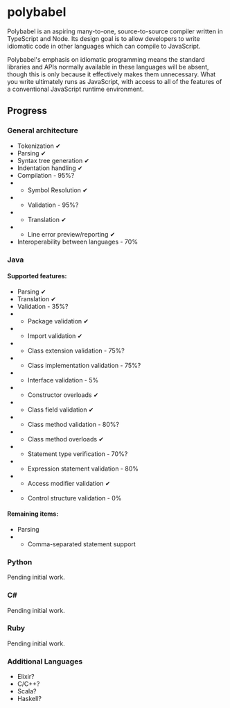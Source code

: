 # polybabel

Polybabel is an aspiring many-to-one, source-to-source compiler written in TypeScript and Node. Its design goal is to allow developers to write idiomatic code in other languages which can compile to JavaScript.

Polybabel's emphasis on idiomatic programming means the standard libraries and APIs normally available in these languages will be absent, though this is only because it effectively makes them unnecessary. What you write ultimately runs as JavaScript, with access to all of the features of a conventional JavaScript runtime environment.

## Progress

### General architecture

* Tokenization ✔
* Parsing ✔
* Syntax tree generation ✔
* Indentation handling ✔
* Compilation - 95%?
* * Symbol Resolution ✔
* * Validation - 95%?
* * Translation ✔
* * Line error preview/reporting ✔
* Interoperability between languages - 70%

### Java
#### Supported features:
* Parsing ✔
* Translation ✔
* Validation - 35%?
* * Package validation ✔
* * Import validation ✔
* * Class extension validation - 75%?
* * Class implementation validation - 75%?
* * Interface validation - 5%
* * Constructor overloads ✔
* * Class field validation ✔
* * Class method validation - 80%?
* * Class method overloads ✔
* * Statement type verification - 70%?
* * Expression statement validation - 80%
* * Access modifier validation ✔
* * Control structure validation - 0%
#### Remaining items:
* Parsing
* * Comma-separated statement support

### Python
Pending initial work.

### C#
Pending initial work.

### Ruby
Pending initial work.

### Additional Languages
* Elixir?
* C/C++?
* Scala?
* Haskell?